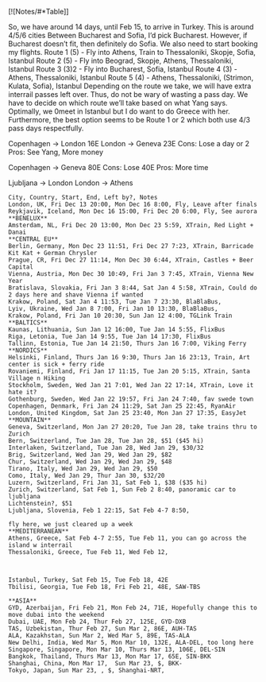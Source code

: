 [![Notes/#*Table]]


So, we have around 14 days, until Feb 15, to arrive in Turkey. This is around 4/5/6 cities
Between Bucharest and Sofia, I’d pick Bucharest. However, if Bucharest doesn’t fit, then definitely do Sofia.
We also need to start booking my flights.
Route 1 (5) - Fly into Athens, Train to Thessaloniki, Skopje, Sofia, Istanbul
Route 2 (5) - Fly into Beograd, Skopje, Athens, Thessaloniki, Istanbul 
Route 3 (3)2 - Fly into Bucharest, Sofia, Istanbul
Route 4 (3) - Athens, Thessaloniki, Istanbul
Route 5 (4) - Athens, Thessaloniki, (Strimon, Kulata, Sofia), Istanbul
Depending on the route we take, we will have extra interrail passes left over. Thus, do not be wary of wasting a pass day.
We have to decide on which route we’ll take based on what Yang says. Optimally, we 0meet in Istanbul but I do want to do Greece with her. Furthermore, the best option seems to be Route 1 or 2 which both use 4/3 pass days respectfully.

Copenhagen -> London 16E
London -> Geneva 23E
Cons: Lose a day or 2
Pros: See Yang, More money

Copenhagen -> Geneva 80E
Cons: Lose 40E
Pros: More time

Ljubljana -> London
London -> Athens

```csv
City, Country, Start, End, Left by?, Notes
London, UK, Fri Dec 13 20:00, Mon Dec 16 8:00, Fly, Leave after finals
Reykjavik, Iceland, Mon Dec 16 15:00, Fri Dec 20 6:00, Fly, See aurora
**BENELUX**
Amsterdam, NL, Fri Dec 20 13:00, Mon Dec 23 5:59, XTrain, Red Light + Danai
**CENTRAL EU**
Berlin, Germany, Mon Dec 23 11:51, Fri Dec 27 7:23, XTrain, Barricade Kit Kat + German Chrysler
Prague, CR, Fri Dec 27 11:14, Mon Dec 30 6:44, XTrain, Castles + Beer Capital
Vienna, Austria, Mon Dec 30 10:49, Fri Jan 3 7:45, XTrain, Vienna New Year
Bratislava, Slovakia, Fri Jan 3 8:44, Sat Jan 4 5:58, XTrain, Could do 2 days here and shave Vienna if wanted
Krakow, Poland, Sat Jan 4 11:53, Tue Jan 7 23:30, BlaBlaBus,
Lyiv, Ukraine, Wed Jan 8 7:00, Fri Jan 10 13:30, BlaBlaBus,
Krakow, Poland, Fri Jan 10 20:30, Sun Jan 12 4:00, TGLink Train
**BALTICS**
Kaunas, Lithuania, Sun Jan 12 16:00, Tue Jan 14 5:55, FlixBus
Riga, Letonia, Tue Jan 14 9:55, Tue Jan 14 17:30, FlixBus
Tallinn, Estonia, Tue Jan 14 21:50, Thurs Jan 16 7:00, Viking Ferry
**NORDICS**
Helsinki, Finland, Thurs Jan 16 9:30, Thurs Jan 16 23:13, Train, Art center is sick + ferry ride
Rovaniemi, Finland, Fri Jan 17 11:15, Tue Jan 20 5:15, XTrain, Santa Village n Hiking
Stockholm, Sweden, Wed Jan 21 7:01, Wed Jan 22 17:14, XTrain, Love it hate it?
Gothenburg, Sweden, Wed Jan 22 19:57, Fri Jan 24 7:40, fav swede town
Copenhagen, Denmark, Fri Jan 24 11:29, Sat Jan 25 22:45, RyanAir
London, United Kingdom, Sat Jan 25 23:40, Mon Jan 27 17:35, EasyJet
**MOUNTAIN**
Geneva, Switzerland, Mon Jan 27 20:20, Tue Jan 28, take trains thru to Zurich
Bern, Switzerland, Tue Jan 28, Tue Jan 28, $51 ($45 hi)
Interlaken, Switzerland, Tue Jan 28, Wed Jan 29, $30/32
Brig, Switzerland, Wed Jan 29, Wed Jan 29, $82
Chur, Switzerland, Wed Jan 29, Wed Jan 29, $48
Tirano, Italy, Wed Jan 29, Wed Jan 29, $50
Como, Italy, Wed Jan 29, Thur Jan 30, $32/20
Luzern, Switzerland, Fri Jan 31, Sat Feb 1, $38 ($35 hi)
Zurich, Switzerland, Sat Feb 1, Sun Feb 2 8:40, panoramic car to ljubljana
Lichtenstein?, $51
Ljubljana, Slovenia, Feb 1 22:15, Sat Feb 4-7 8:50,

fly here, we just cleared up a week
**MEDITERRANEAN**
Athens, Greece, Sat Feb 4-7 2:55, Tue Feb 11, you can go across the island w interrail
Thessaloniki, Greece, Tue Feb 11, Wed Feb 12,

  

Istanbul, Turkey, Sat Feb 15, Tue Feb 18, 42E
Tbilisi, Georgia, Tue Feb 18, Fri Feb 21, 48E, SAW-TBS 

**ASIA**
GYD, Azerbaijan, Fri Feb 21, Mon Feb 24, 71E, Hopefully change this to move dubai into the weekend
Dubai, UAE, Mon Feb 24, Thur Feb 27, 125E, GYD-DXB 
TAS, Uzbekistan, Thur Feb 27, Sun Mar 2, 86E, AUH-TAS 
ALA, Kazakhstan, Sun Mar 2, Wed Mar 5, 89E, TAS-ALA
New Delhi, India, Wed Mar 5, Mon Mar 10, 132E, ALA-DEL, too long here 
Singapore, Singapore, Mon Mar 10, Thurs Mar 13, 106E, DEL-SIN
Bangkok, Thailand, Thurs Mar 13, Mon Mar 17, 65E, SIN-BKK
Shanghai, China, Mon Mar 17,  Sun Mar 23, $, BKK-
Tokyo, Japan, Sun Mar 23, , $, Shanghai-NRT, 
```
